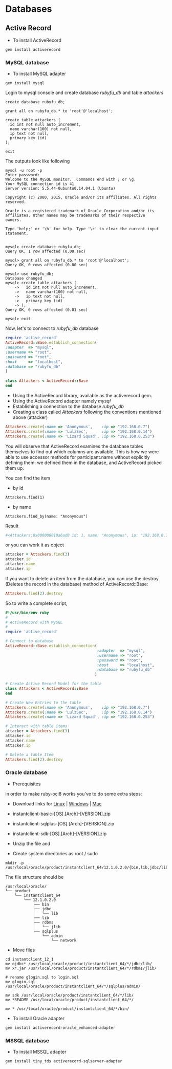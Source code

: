 # Databases



## Active Record
- To install ActiveRecord 
```
gem install activerecord 
```

### MySQL database
- To install MySQL adapter
```
gem install mysql 
```

Login to mysql console and create database *rubyfu_db* and table *attackers*

```
create database rubyfu_db;

grant all on rubyfu_db.* to 'root'@'localhost';

create table attackers (
  id int not null auto_increment,
  name varchar(100) not null, 
  ip text not null,  
  primary key (id)  
);  

exit
```

The outputs look like following 
```
mysql -u root -p
Enter password: 
Welcome to the MySQL monitor.  Commands end with ; or \g.
Your MySQL connection id is 41
Server version: 5.5.44-0ubuntu0.14.04.1 (Ubuntu)

Copyright (c) 2000, 2015, Oracle and/or its affiliates. All rights reserved.

Oracle is a registered trademark of Oracle Corporation and/or its
affiliates. Other names may be trademarks of their respective
owners.

Type 'help;' or '\h' for help. Type '\c' to clear the current input statement.


mysql> create database rubyfu_db;
Query OK, 1 row affected (0.00 sec)

mysql> grant all on rubyfu_db.* to 'root'@'localhost'; 
Query OK, 0 rows affected (0.00 sec)

mysql> use rubyfu_db;
Database changed
mysql> create table attackers (
    ->   id int not null auto_increment,
    ->   name varchar(100) not null, 
    ->   ip text not null,  
    ->   primary key (id)  
    -> );  
Query OK, 0 rows affected (0.01 sec)

mysql> exit
```




Now, let's to connect to *rubyfu_db* database 
```ruby
require 'active_record'  
ActiveRecord::Base.establish_connection(  
:adapter  => "mysql",
:username => "root",
:password => "root",
:host     => "localhost",  
:database => "rubyfu_db"  
)  
  
class Attackers < ActiveRecord::Base  
end  
```
- Using the ActiveRecord library, available as the activerecord gem.
- Using the ActiveRecord adapter namely *mysql*
- Establishing a connection to the database *rubyfu_db*
- Creating a class called *Attackers* following the conventions mentioned above (attacker)

```ruby
Attackers.create(:name => 'Anonymous',    :ip => "192.168.0.7")  
Attackers.create(:name => 'LulzSec',      :ip => "192.168.0.14")  
Attackers.create(:name => 'Lizard Squad', :ip => "192.168.0.253")  
```
You will observe that ActiveRecord examines the database tables themselves to find out which columns are available. This is how we were able to use accessor methods for participant.name without explicitly defining them: we defined them in the database, and ActiveRecord picked them up.

You can find the item 
- by id
```
Attackers.find(1)
```
- by name
```
Attackers.find_by(name: "Anonymous")
```
Result 
```ruby
#<Attackers:0x000000010a6ad0 id: 1, name: "Anonymous", ip: "192.168.0.7">
```

or you can work it as object
```ruby
attacker = Attackers.find(3)
attacker.id
attacker.name
attacker.ip
```


If you want to delete an item from the database, you can use the destroy (Deletes the record in the database) method of ActiveRecord::Base:


```ruby
Attackers.find(2).destroy  
```

So to write a complete script, 
```ruby
#!/usr/bin/env ruby
#
# ActiveRecord with MySQL
#
require 'active_record'  

# Connect to database
ActiveRecord::Base.establish_connection(
                                        :adapter  => "mysql",
                                        :username => "root",
                                        :password => "root",
                                        :host     => "localhost",  
                                        :database => "rubyfu_db"  
                                       )  

# Create Active Record Model for the table 
class Attackers < ActiveRecord::Base  
end

# Create New Entries to the table 
Attackers.create(:name => 'Anonymous',    :ip => "192.168.0.7")  
Attackers.create(:name => 'LulzSec',      :ip => "192.168.0.14")  
Attackers.create(:name => 'Lizard Squad', :ip => "192.168.0.253")

# Interact with table items 
attacker = Attackers.find(3)
attacker.id
attacker.name
attacker.ip

# Delete a table Item
Attackers.find(2).destroy
```


### Oracle database

- Prerequisites

in order to make ruby-oci8 works you've to do some extra steps: 
- Download links for [Linux](http://www.oracle.com/technetwork/topics/linuxx86-64soft-092277.html) | [Windows](http://www.oracle.com/technetwork/topics/winsoft-085727.html) | [Mac](http://www.oracle.com/technetwork/topics/intel-macsoft-096467.html) 
 - instantclient-basic-[OS].[Arch]-[VERSION].zip
 - instantclient-sqlplus-[OS].[Arch]-[VERSION].zip
 - instantclient-sdk-[OS].[Arch]-[VERSION].zip
- Unzip the file and 

- Create system directories
as root / sudo 
```
mkdir -p /usr/local/oracle/product/instantclient_64/12.1.0.2.0/{bin,lib,jdbc/lib,rdbms/jlib,sqlplus/admin/network}
```
The file structure should be 
```
/usr/local/oracle/
└── product
    └── instantclient_64
        └── 12.1.0.2.0
            ├── bin
            ├── jdbc
            │   └── lib
            ├── lib
            ├── rdbms
            │   └── jlib
            └── sqlplus
                └── admin
                    └── network
```

- Move files 
```
cd instantclient_12_1
mv ojdbc* /usr/local/oracle/product/instantclient_64/*/jdbc/lib/
mv x*.jar /usr/local/oracle/product/instantclient_64/*/rdbms/jlib/

# rename glogin.sql to login.sql
mv glogin.sql /usr/local/oracle/product/instantclient_64/*/sqlplus/admin/

mv sdk /usr/local/oracle/product/instantclient_64/*/lib/
mv *README /usr/local/oracle/product/instantclient_64/*/

mv * /usr/local/oracle/product/instantclient_64/*/bin/

```





- To install Oracle adapter
```
gem install activerecord-oracle_enhanced-adapter
```






### MSSQL database


- To install MSSQL adapter

```
gem install tiny_tds activerecord-sqlserver-adapter
```





